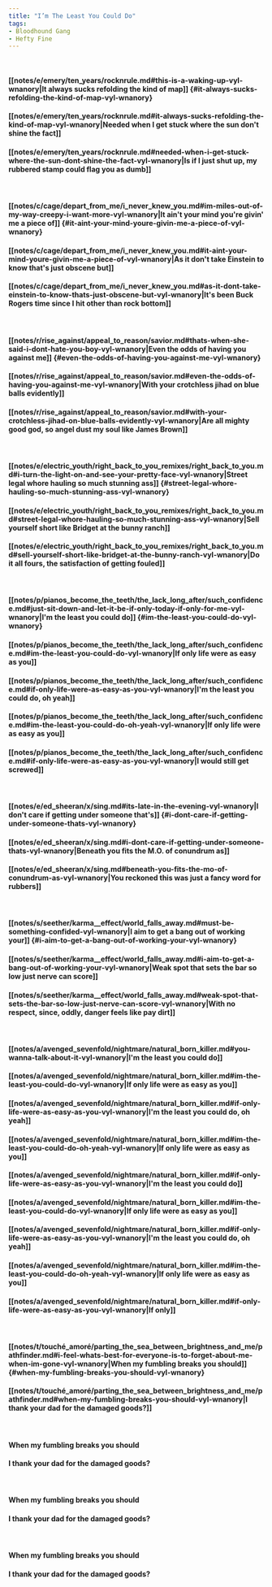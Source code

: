 ```yaml
---
title: "I’m The Least You Could Do"
tags:
- Bloodhound Gang
- Hefty Fine
---
```

&nbsp;
#### [[notes/e/emery/ten_years/rocknrule.md#this-is-a-waking-up-vyl-wnanory|It always sucks refolding the kind of map]] {#it-always-sucks-refolding-the-kind-of-map-vyl-wnanory}
#### [[notes/e/emery/ten_years/rocknrule.md#it-always-sucks-refolding-the-kind-of-map-vyl-wnanory|Needed when I get stuck where the sun don't shine the fact]]
#### [[notes/e/emery/ten_years/rocknrule.md#needed-when-i-get-stuck-where-the-sun-dont-shine-the-fact-vyl-wnanory|Is if I just shut up, my rubbered stamp could flag you as dumb]]
&nbsp;
#### [[notes/c/cage/depart_from_me/i_never_knew_you.md#im-miles-out-of-my-way-creepy-i-want-more-vyl-wnanory|It ain't your mind you're givin' me a piece of]] {#it-aint-your-mind-youre-givin-me-a-piece-of-vyl-wnanory}
#### [[notes/c/cage/depart_from_me/i_never_knew_you.md#it-aint-your-mind-youre-givin-me-a-piece-of-vyl-wnanory|As it don't take Einstein to know that's just obscene but]]
#### [[notes/c/cage/depart_from_me/i_never_knew_you.md#as-it-dont-take-einstein-to-know-thats-just-obscene-but-vyl-wnanory|It's been Buck Rogers time since I hit other than rock bottom]]
&nbsp;
#### [[notes/r/rise_against/appeal_to_reason/savior.md#thats-when-she-said-i-dont-hate-you-boy-vyl-wnanory|Even the odds of having you against me]] {#even-the-odds-of-having-you-against-me-vyl-wnanory}
#### [[notes/r/rise_against/appeal_to_reason/savior.md#even-the-odds-of-having-you-against-me-vyl-wnanory|With your crotchless jihad on blue balls evidently]]
#### [[notes/r/rise_against/appeal_to_reason/savior.md#with-your-crotchless-jihad-on-blue-balls-evidently-vyl-wnanory|Are all mighty good god, so angel dust my soul like James Brown]]
&nbsp;
#### [[notes/e/electric_youth/right_back_to_you_remixes/right_back_to_you.md#i-turn-the-light-on-and-see-your-pretty-face-vyl-wnanory|Street legal whore hauling so much stunning ass]] {#street-legal-whore-hauling-so-much-stunning-ass-vyl-wnanory}
#### [[notes/e/electric_youth/right_back_to_you_remixes/right_back_to_you.md#street-legal-whore-hauling-so-much-stunning-ass-vyl-wnanory|Sell yourself short like Bridget at the bunny ranch]]
#### [[notes/e/electric_youth/right_back_to_you_remixes/right_back_to_you.md#sell-yourself-short-like-bridget-at-the-bunny-ranch-vyl-wnanory|Do it all fours, the satisfaction of getting fouled]]
&nbsp;
#### [[notes/p/pianos_become_the_teeth/the_lack_long_after/such_confidence.md#just-sit-down-and-let-it-be-if-only-today-if-only-for-me-vyl-wnanory|I'm the least you could do]] {#im-the-least-you-could-do-vyl-wnanory}
#### [[notes/p/pianos_become_the_teeth/the_lack_long_after/such_confidence.md#im-the-least-you-could-do-vyl-wnanory|If only life were as easy as you]]
#### [[notes/p/pianos_become_the_teeth/the_lack_long_after/such_confidence.md#if-only-life-were-as-easy-as-you-vyl-wnanory|I'm the least you could do, oh yeah]]
#### [[notes/p/pianos_become_the_teeth/the_lack_long_after/such_confidence.md#im-the-least-you-could-do-oh-yeah-vyl-wnanory|If only life were as easy as you]]
#### [[notes/p/pianos_become_the_teeth/the_lack_long_after/such_confidence.md#if-only-life-were-as-easy-as-you-vyl-wnanory|I would still get screwed]]
&nbsp;
#### [[notes/e/ed_sheeran/x/sing.md#its-late-in-the-evening-vyl-wnanory|I don't care if getting under someone that's]] {#i-dont-care-if-getting-under-someone-thats-vyl-wnanory}
#### [[notes/e/ed_sheeran/x/sing.md#i-dont-care-if-getting-under-someone-thats-vyl-wnanory|Beneath you fits the M.O. of conundrum as]]
#### [[notes/e/ed_sheeran/x/sing.md#beneath-you-fits-the-mo-of-conundrum-as-vyl-wnanory|You reckoned this was just a fancy word for rubbers]]
&nbsp;
#### [[notes/s/seether/karma__effect/world_falls_away.md#must-be-something-confided-vyl-wnanory|I aim to get a bang out of working your]] {#i-aim-to-get-a-bang-out-of-working-your-vyl-wnanory}
#### [[notes/s/seether/karma__effect/world_falls_away.md#i-aim-to-get-a-bang-out-of-working-your-vyl-wnanory|Weak spot that sets the bar so low just nerve can score]]
#### [[notes/s/seether/karma__effect/world_falls_away.md#weak-spot-that-sets-the-bar-so-low-just-nerve-can-score-vyl-wnanory|With no respect, since, oddly, danger feels like pay dirt]]
&nbsp;
#### [[notes/a/avenged_sevenfold/nightmare/natural_born_killer.md#you-wanna-talk-about-it-vyl-wnanory|I'm the least you could do]]
#### [[notes/a/avenged_sevenfold/nightmare/natural_born_killer.md#im-the-least-you-could-do-vyl-wnanory|If only life were as easy as you]]
#### [[notes/a/avenged_sevenfold/nightmare/natural_born_killer.md#if-only-life-were-as-easy-as-you-vyl-wnanory|I'm the least you could do, oh yeah]]
#### [[notes/a/avenged_sevenfold/nightmare/natural_born_killer.md#im-the-least-you-could-do-oh-yeah-vyl-wnanory|If only life were as easy as you]]
#### [[notes/a/avenged_sevenfold/nightmare/natural_born_killer.md#if-only-life-were-as-easy-as-you-vyl-wnanory|I'm the least you could do]]
#### [[notes/a/avenged_sevenfold/nightmare/natural_born_killer.md#im-the-least-you-could-do-vyl-wnanory|If only life were as easy as you]]
#### [[notes/a/avenged_sevenfold/nightmare/natural_born_killer.md#if-only-life-were-as-easy-as-you-vyl-wnanory|I'm the least you could do, oh yeah]]
#### [[notes/a/avenged_sevenfold/nightmare/natural_born_killer.md#im-the-least-you-could-do-oh-yeah-vyl-wnanory|If only life were as easy as you]]
#### [[notes/a/avenged_sevenfold/nightmare/natural_born_killer.md#if-only-life-were-as-easy-as-you-vyl-wnanory|If only]]
&nbsp;
#### [[notes/t/touché_amoré/parting_the_sea_between_brightness_and_me/pathfinder.md#i-feel-whats-best-for-everyone-is-to-forget-about-me-when-im-gone-vyl-wnanory|When my fumbling breaks you should]] {#when-my-fumbling-breaks-you-should-vyl-wnanory}
#### [[notes/t/touché_amoré/parting_the_sea_between_brightness_and_me/pathfinder.md#when-my-fumbling-breaks-you-should-vyl-wnanory|I thank your dad for the damaged goods?]]
&nbsp;
#### When my fumbling breaks you should
#### I thank your dad for the damaged goods?
&nbsp;
#### When my fumbling breaks you should
#### I thank your dad for the damaged goods?
&nbsp;
#### When my fumbling breaks you should
#### I thank your dad for the damaged goods?
